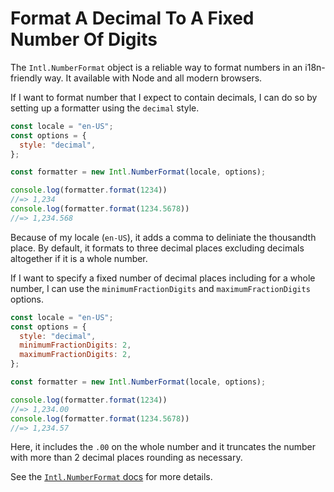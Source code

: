 # Format A Decimal To A Fixed Number Of Digits

The `Intl.NumberFormat` object is a reliable way to format numbers in an
i18n-friendly way. It available with Node and all modern browsers.

If I want to format number that I expect to contain decimals, I can do so by
setting up a formatter using the `decimal` style.

```javascript
const locale = "en-US";
const options = {
  style: "decimal",
};

const formatter = new Intl.NumberFormat(locale, options);

console.log(formatter.format(1234))
//=> 1,234
console.log(formatter.format(1234.5678))
//=> 1,234.568
```

Because of my locale (`en-US`), it adds a comma to deliniate the thousandth
place. By default, it formats to three decimal places excluding decimals
altogether if it is a whole number.

If I want to specify a fixed number of decimal places including for a whole
number, I can use the `minimumFractionDigits` and `maximumFractionDigits`
options.

```javascript
const locale = "en-US";
const options = {
  style: "decimal",
  minimumFractionDigits: 2,
  maximumFractionDigits: 2,
};

const formatter = new Intl.NumberFormat(locale, options);

console.log(formatter.format(1234))
//=> 1,234.00
console.log(formatter.format(1234.5678))
//=> 1,234.57
```

Here, it includes the `.00` on the whole number and it truncates the number
with more than 2 decimal places rounding as necessary.

See the [`Intl.NumberFormat`
docs](https://developer.mozilla.org/en-US/docs/Web/JavaScript/Reference/Global_Objects/Intl/NumberFormat/NumberFormat)
for more details.
